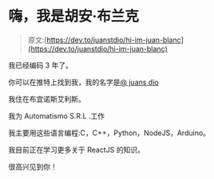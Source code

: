 # 嗨，我是胡安·布兰克

> 原文:[https://dev.to/juanstdio/hi-im-juan-blanc](https://dev.to/juanstdio/hi-im-juan-blanc)

我已经编码 3 年了。

你可以在推特上找到我，我的名字是[@ juans dio](https://twitter.com/Juanstdio)

我住在布宜诺斯艾利斯。

我为 Automatismo S.R.L .工作

我主要用这些语言编程:C，C++，Python，NodeJS，Arduino。

我目前正在学习更多关于 ReactJS 的知识。

很高兴见到你！